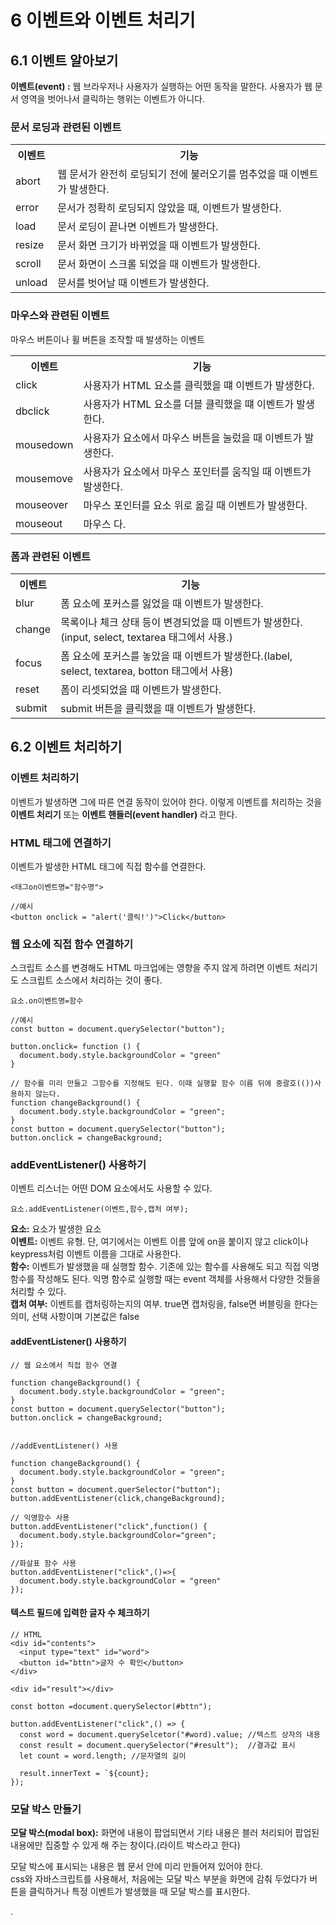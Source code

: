 # 6 이벤트와 이벤트 처리기

## 6.1 이벤트 알아보기
**이벤트(event) :** 웹 브라우저나 사용자가 실행하는 어떤 동작을 말한다. 사용자가 웹 문서 영역을 벗어나서 클릭하는 행위는 이벤트가 아니다.

### 문서 로딩과 관련된 이벤트

  <table>
    <tr>
      <th>이벤트</th>
      <th>기능</th>
    </tr>
    <tr>
      <td>abort</td>
      <td>웹 문서가 완전히 로딩되기 전에 불러오기를 멈추었을 때 이벤트가 발생한다.</td>
    </tr>
    <tr>
      <td>error</td>
      <td>문서가 정확히 로딩되지 않았을 때, 이벤트가 발생한다.</td>
    </tr>
    <tr>
      <td>load</td>
      <td>문서 로딩이 끝나면 이벤트가 발생한다.</td>
    </tr>
    <tr>
      <td>resize</td>
      <td>문서 화면 크기가 바뀌었을 때 이벤트가 발생한다.</td>
    </tr>
    <tr>
      <td>scroll</td>
      <td>문서 화면이 스크롤 되었을 때 이벤트가 발생한다.</td>
    </tr>
    <tr>
      <td>unload</td>
      <td>문서를 벗어날 때 이벤트가 발생한다.</td>
    </tr>
  </table>

### 마우스와 관련된 이벤트
마우스 버튼이나 휠 버튼을 조작할 때 발생하는 이벤트
  
  <table>
    <tr>
      <th>이벤트</th>
      <th>기능</th>
    </tr>
    <tr>
      <td>click</td>
      <td>사용자가 HTML 요소를 클릭했을 떄 이벤트가 발생한다.</td>
    </tr>
    <tr>
      <td>dbclick</td>
      <td>사용자가 HTML 요소를 더블 클릭했을 떄 이벤트가 발생한다.</td>
    </tr>
    <tr>
      <td>mousedown</td>
      <td>사용자가 요소에서 마우스 버튼을 눌렀을 때 이벤트가 발생한다.</td>
    </tr>
    <tr>
      <td>mousemove</td>
      <td>사용자가 요소에서 마우스 포인터를 움직일 때 이벤트가 발생한다.</td>
    </tr>
    <tr>
      <td>mouseover</td>
      <td>마우스 포인터를 요소 위로 옮길 때 이벤트가 발생한다.</td>
    </tr>
    <tr>
      <td>mouseout</td>
      <td>마우스 다.</td>
    </tr>
  </table>

### 폼과 관련된 이벤트

  <table>
    <tr>
      <th>이벤트</th>
      <th>기능</th>
    </tr>
    <tr>
      <td>blur</td>
      <td>폼 요소에 포커스를 잃었을 때 이벤트가 발생한다.</td>
    </tr>
    <tr>
      <td>change</td>
      <td>목록이나 체크 상태 등이 변경되었을 때 이벤트가 발생한다.(input, select, textarea 태그에서 사용.)</td>
    </tr>
    <tr>
      <td>focus</td>
      <td>폼 요소에 포커스를 놓았을 때 이벤트가 발생한다.(label, select, textarea, botton 태그에서 사용)</td>
    </tr>
    <tr>
      <td>reset</td>
      <td>폼이 리셋되었을 때 이벤트가 발생한다.</td>
    </tr>
    <tr>
      <td>submit</td>
      <td>submit 버튼을 클릭했을 때 이벤트가 발생한다.</td>
    </tr>
  </table>

## 6.2 이벤트 처리하기

### 이벤트 처리하기
이벤트가 발생하면 그에 따른 연결 동작이 있어야 한다. 이렇게 이벤트를 처리하는 것을 **이벤트 처리기** 또는 **이벤트 핸들러(event handler)** 라고 한다. 

### HTML 태그에 연결하기
이벤트가 발생한 HTML 태그에 직접 함수를 연결한다.
```
<태그on이벤트명="함수명">

//예시
<button onclick = "alert('클릭!')">Click</button>
```

### 웹 요소에 직접 함수 연결하기
스크립트 소스를 변경해도 HTML 마크업에는 영향을 주지 않게 하려면 이벤트 처리기도 스크립트 소스에서 처리하는 것이 좋다.
```
요소.on이벤트명=함수

//예시
const button = document.querySelector("button");

button.onclick= function () {
  document.body.style.backgroundColor = "green"
}

// 함수를 미리 만들고 그함수를 지정해도 된다. 이때 실행할 함수 이름 뒤에 중괄호(())사용하지 않는다. 
function changeBackground() {
  document.body.style.backgroundColor = "green";
}
const button = document.querySelector("button");
button.onclick = changeBackground;
```
### addEventListener() 사용하기
이벤트 리스너는 어떤 DOM 요소에서도 사용할 수 있다. <br>
```
요소.addEventListener(이벤트,함수,캡처 여부);
```
**요소:** 요소가 발생한 요소 <br>
**이벤트:** 이벤트 유형. 단, 여기에서는 이벤트 이름 앞에 on을 붙이지 않고 click이나 keypress처럼 이벤트 이름을 그대로 사용한다. <br>
**함수:** 이벤트가 발생했을 때 실행할 함수. 기존에 있는 함수를 사용해도 되고 직접 익명 함수를 작성해도 된다. 익명 함수로 실행할 때는 event 객체를 사용해서 다양한 것들을 처리할 수 있다. <br>
**캡처 여부:** 이벤트를 캡처링하는지의 여부. true면 캡처링을, false면 버블링을 한다는 의미, 선택 사항이며 기본값은 false <br>

#### addEventListener() 사용하기
```
// 웹 요소에서 직접 함수 연결
 
function changeBackground() {
  document.body.style.backgroundColor = "green";
}
const button = document.querySelector("button");
button.onclick = changeBackground;


//addEventListener() 사용

function changeBackground() {
  document.body.style.backgroundColor = "green";
}
const button = document.querSelector("button");
button.addEventListener(click,changeBackground);

// 익명함수 사용
button.addEventListener("click",function() {
  document.body.style.backgroundColor="green";
});

//화살표 함수 사용
button.addEventListener("click",()=>{
  document.body.style.backgroundColor = "green"
});
```

#### 텍스트 필드에 입력한 글자 수 체크하기
```
// HTML
<div id="contents">
  <input type="text" id="word">
  <button id="bttn">글자 수 확인</button>
</div>

<div id="result"></div>
```
```
const botton =document.querySelector(#bttn");

button.addEventListener("click",() => {
  const word = document.querySelcetor("#word).value; //텍스트 상자의 내용 
  const result = document.querySelector("#result");  //결과값 표시
  let count = word.length; //문자열의 길이

  result.innerText = `${count};
});
```

### 모달 박스 만들기
**모달 박스(modal box):** 화면에 내용이 팝업되면서 기타 내용은 블러 처리되어 팝업된 내용에만 집중할 수 있게 해 주는 창이다.(라이트 박스라고 한다) <br>

모달 박스에 표시되는 내용은 웹 문서 안에 미리 만들어져 있어야 한다. <br>
css와 자바스크립트를 사용해서, 처음에는 모달 박스 부분을 화면에 감춰 두었다가 버튼을 클릭하거나 특정 이벤트가 발생했을 때 모달 박스를 표시한다.

.































